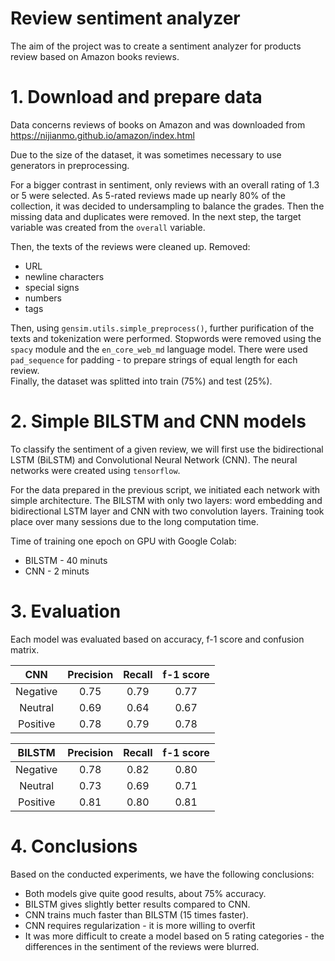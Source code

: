 # Review sentiment analyzer

The aim of the project was to create a sentiment analyzer for products review based on Amazon books reviews.


# 1. Download and prepare data

Data concerns reviews of books on Amazon and was downloaded from<br>
https://nijianmo.github.io/amazon/index.html

Due to the size of the dataset, it was sometimes necessary to use generators in preprocessing.

For a bigger contrast in sentiment, only reviews with an overall rating of 1.3 or 5 were selected. As 5-rated reviews made up nearly 80% of the collection, it was decided to undersampling to balance the grades. Then the missing data and duplicates were removed. In the next step, the target variable was created from the `overall` variable.

Then, the texts of the reviews were cleaned up. Removed:
* URL
* newline characters
* special signs
* numbers
* tags

Then, using `gensim.utils.simple_preprocess()`, further purification of the texts and tokenization were performed. Stopwords were removed using the `spacy` module and the `en_core_web_md` language model. There were used `pad_sequence` for padding - to prepare strings of equal length for each review.<br>
Finally, the dataset was splitted into train (75%) and test (25%).


# 2. Simple BILSTM and CNN models

To classify the sentiment of a given review, we will first use the bidirectional LSTM (BiLSTM) and Convolutional Neural Network (CNN). The neural networks were created using `tensorflow`.

For the data prepared in the previous script, we initiated each network with simple architecture. The BILSTM with only two layers: word embedding and  bidirectional LSTM layer and CNN with two convolution layers. Training took place over many sessions due to the long computation time.

Time of training one epoch on GPU with Google Colab:
* BILSTM - 40 minuts
* CNN - 2 minuts

# 3. Evaluation

Each model was evaluated based on accuracy, f-1 score and confusion matrix.

|    CNN   | Precision | Recall | f-1 score |
|:--------:|:---------:|:------:|:---------:|
| Negative |    0.75   |  0.79  |    0.77   |
|  Neutral |    0.69   |  0.64  |    0.67   |
| Positive |    0.78   |  0.79  |    0.78   |

|  BILSTM  | Precision | Recall | f-1 score |
|:--------:|:---------:|:------:|:---------:|
| Negative |    0.78   |  0.82  |    0.80   |
|  Neutral |    0.73   |  0.69  |    0.71   |
| Positive |    0.81   |  0.80  |    0.81   |

# 4. Conclusions

Based on the conducted experiments, we have the following conclusions:
* Both models give quite good results, about 75% accuracy.
* BILSTM gives slightly better results compared to CNN.
* CNN trains much faster than BILSTM (15 times faster).
* CNN requires regularization - it is more willing to overfit
* It was more difficult to create a model based on 5 rating categories - the differences in the sentiment of the reviews were blurred.
